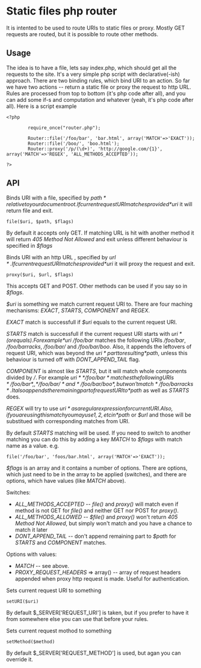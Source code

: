 
# Static files php router

It is intented to be used to route URIs to static files or proxy. Mostly GET requests are routed, but it is possible to route other methods.

## Usage

The idea is to have a file, lets say index.php, which should get all the requests to the site. 
It's a very simple php script with declarative(-ish) approach. 
There are two binding rules, which bind URI to an action. 
So far we have two actions -- return a static file or proxy the request to http URL. 
Rules are processed from top to bottom (it's php code after all), and you can add some if-s and computation and whatever (yeah, it's php code after all).
Here is a script example

```
<?php

        require_once("router.php");

        Router::file('/foo/bar', 'bar.html', array('MATCH'=>'EXACT'));
        Router::file('/boo/', 'boo.html');
        Router::proxy('/p/(\d+)', 'http://google.com/{1}', array('MATCH'=>'REGEX', 'ALL_METHODS_ACCEPTED'));

?>
```


## API

Binds URI with a file, specified by *$path* relative to your document root. If current request URI matches provided *$uri* it will return file and exit.
```
file($uri, $path, $flags)
```
By default it accepts only GET. If matching URL is hit with another method it will return *405 Method Not Allowed* and exit unless different behaviour is specified in *$flags*


Binds URI with an http URL , specified by *$url*. If current request URI matches provided *$uri* it will proxy the request and exit.
```
proxy($uri, $url, $flags)
```
This accepts GET and POST. Other methods can be used if you say so in *$flags*. 


*$uri* is something we match current request URI to. There are four maching mechanisms: *EXACT*, *STARTS*, *COMPONENT* and *REGEX*.

*EXACT* match is successfull if *$uri* equals to the current request URI.

*STARTS* match is successfull if the current request URI starts with *$uri* (or equals). For example *$uri* */foo/bar* matches the following URIs */foo/bar*, */foo/barracks*, */foo/bar/* and */foo/bar/boo*. 
Also, it appends the leftovers of request URI, which was beyond the *$uri* part to resulting *$path*, unless this behaviour is turned off with *DONT_APPEND_TAIL* flag.

*COMPONENT* is almost like *STARTS*, but it will match whole components divided by */*. For example *$uri* */foo/bar* matches the following URIs */foo/bar*, , */foo/bar/* and */foo/bar/boo*, but won't match */foo/barracks*.
It also appends the remaining part of request URI to *$path* as well as *STARTS* does.

*REGEX* will try to use *$uri* as a regular expression for current URI. Also, if you are using this match you may use {1}, {2}, etc in *$path* or *$url* and those will be substitued with corresponding matches from URI.

By default *STARTS* matching will be used. If you need to switch to another matching you can do this by adding a key *MATCH* to *$flags* with match name as a value. e.g.

```
file('/foo/bar', 'foos/bar.html', array('MATCH'=>'EXACT'));
```

*$flags* is an array and it contains a number of options. There are options, which just need to be in the array to be applied (switches), and there are options, which have values (like *MATCH* above).

Switches:

* *ALL_METHODS_ACCEPTED* -- *file()* and *proxy()* will match even if method is not GET for *file()* and neither GET nor POST for *proxy()*.
* *ALL_METHODS_ALLOWED* -- *$file()* and *proxy()* won't return *405 Method Not Allowed*, but simply won't match and you have a chance to match it later
* *DONT_APPEND_TAIL* -- don't append remaining part to *$path* for *STARTS* and *COMPONENT* matches.

Options with values:

* *MATCH* -- see above.
* *PROXY_REQUEST_HEADERS* => array() -- array of request headers appended when proxy http request is made. Useful for authentication.

Sets current request URI to something
```
setURI($uri)
```
By default $_SERVER['REQUEST_URI'] is taken, but if you prefer to have it from somewhere else you can use that before your rules.

Sets current request mothod to something
```
setMethod($method)
```
By default $_SERVER['REQUEST_METHOD'] is used, but agan you can override it.
